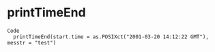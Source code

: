 # printTimeEnd

    Code
      printTimeEnd(start.time = as.POSIXct("2001-03-20 14:12:22 GMT"), messtr = "test")

